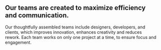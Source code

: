 <h2 class="highlight splash-intro__header">
  <span>
    Our teams are created to maximize efficiency and communication.
  </span>
</h2>
<div class="splash-intro__copy">
  <p>
    Our thoughtfully assembled teams include designers, developers, and clients, which improves innovation, enhances creativity and reduces rework. Each team works on only one project at a time, to ensure focus and engagement.
  </p>
</div>
